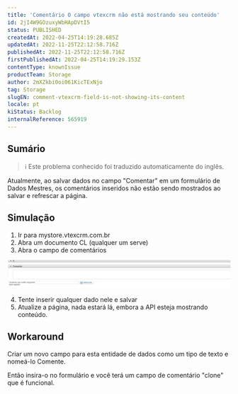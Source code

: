 ```yaml
---
title: 'Comentário O campo vtexcrm não está mostrando seu conteúdo'
id: 2jI4W9GOzuxyWbHApDVtI5
status: PUBLISHED
createdAt: 2022-04-25T14:19:28.685Z
updatedAt: 2022-11-25T22:12:58.716Z
publishedAt: 2022-11-25T22:12:58.716Z
firstPublishedAt: 2022-04-25T14:19:29.153Z
contentType: knownIssue
productTeam: Storage
author: 2mXZkbi0oi061KicTExNjo
tag: Storage
slugEN: comment-vtexcrm-field-is-not-showing-its-content
locale: pt
kiStatus: Backlog
internalReference: 565919
---
```


## Sumário

>ℹ️ Este problema conhecido foi traduzido automaticamente do inglês.



Atualmente, ao salvar dados no campo "Comentar" em um formulário de Dados Mestres, os comentários inseridos não estão sendo mostrados ao salvar e refrescar a página.









## Simulação





1. Ir para mystore.vtexcrm.com.br
2. Abra um documento CL (qualquer um serve)
3. Abra o campo de comentários


 ![](https://raw.githubusercontent.com/vtexdocs/help-center-content/refs/heads/main/docs/pt/known-issues/Storage/comentario-o-campo-vtexcrm-nao-esta-mostrando-seu-conteudo_1.png)


4. Tente inserir qualquer dado nele e salvar
5. Atualize a página, nada estará lá, embora a API esteja mostrando conteúdo.








## Workaround



Criar um novo campo para esta entidade de dados como um tipo de texto e nomeá-lo Comente.

Então insira-o no formulário e você terá um campo de comentário "clone" que é funcional.

